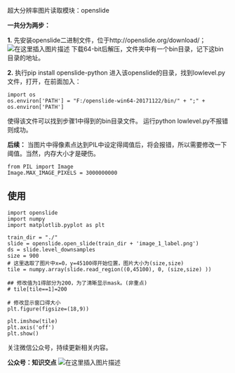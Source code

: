 超大分辨率图片读取模块：openslide

**一共分为两步：**

**1.** 先安装openslide二进制文件，位于http://openslide.org/download/；
![在这里插入图片描述](https://img-blog.csdnimg.cn/20190620102600621.png)
下载64-bit后解压，文件夹中有一个bin目录，记下这bin目录的地址。

**2.** 执行pip install openslide-python
进入该openslide的目录，找到lowlevel.py文件，打开，在前面加入：

```
import os
os.environ['PATH'] = "F:/openslide-win64-20171122/bin/" + ";" + os.environ['PATH']
```

使得该文件可以找到步骤1中得到的bin目录文件。
运行python lowlevel.py不报错则成功。

**后续：** 当图片中得像素点达到PIL中设定得阈值后，将会报错，所以需要修改一下阈值。当然，内存大小才是硬伤。

```
from PIL import Image
Image.MAX_IMAGE_PIXELS = 3000000000
```

## 使用

```
import openslide
import numpy
import matplotlib.pyplot as plt

train_dir = "./"
slide = openslide.open_slide(train_dir + 'image_1_label.png')
ds = slide.level_downsamples
size = 900
# 这里选取了图片中x=0，y=45100得开始位置，图片大小为(size,size)
tile = numpy.array(slide.read_region((0,45100), 0, (size,size) ))

## 修改值为1得部分为200，为了清晰显示mask。(非重点)
# tile[tile==1]=200

# 修改显示窗口得大小
plt.figure(figsize=(18,9))

plt.imshow(tile)
plt.axis('off')
plt.show()
```

关注微信公众号，持续更新相关内容。

**公众号：知识交点**
![在这里插入图片描述](https://img-blog.csdnimg.cn/20190621124554523.png)
